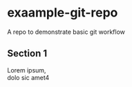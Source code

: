 # exaample-git-repo
A repo to demonstrate basic git workflow
## Section 1
Lorem ipsum,  
dolo sic amet4
